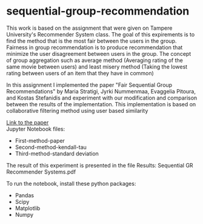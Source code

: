 # sequential-group-recommendation


<p>This work is based on the assignment that were given on Tampere University's Recommender System class. The goal of this expirements is to find the method that is the most fair between the users in the group. Fairness in group recommendation is to produce recommendation that minimize the user disagreement between users in the group. The concept of group aggregation such as average method (Averaging rating of the same movie between users) and least misery method (Taking the lowest rating between users of an item that they have in common) </p>

<p>
In this assignment I implemented the paper "Fair Sequential Group Recommendations" by Maria Stratigi, Jyrki Nummenmaa, Evaggelia Pitoura,
and Kostas Stefanidis and experiment with our modification and comparison between the results of the implementation. This implementation is based on collaborative filtering method using user based similarity</p>

<a href="https://homepages.tuni.fi/konstantinos.stefanidis/docs/sac20.pdf">Link to the paper </a>
<br>
Jupyter Notebook files:
<ul>
<li>First-method-paper</li>
<li>Second-method-kendall-tau</li>
<li>Third-method-standard deviation</li>
</ul>

The result of this experiment is presented in the file Results: Sequential GR Recommender Systems.pdf

<p>To run the notebook, install these python packages:</p>
<ul>
<li href="https://anaconda.org/anaconda/pandas">Pandas </li>
<li href="https://anaconda.org/anaconda/scipy">Scipy</li>
<li href= "https://anaconda.org/conda-forge/matplotlib">Matplotlib</li>
<li href="https://anaconda.org/anaconda/numpy">Numpy</li>
</ul>

